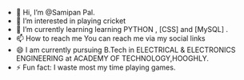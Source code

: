

- 👋 Hi, I’m @Samipan Pal.
- 👀 I’m interested in playing cricket
- 🌱 I’m currently learning learning PYTHON , [CSS] and [MySQL] .
- 📫 How to reach me You can reach me via my social links 
- 😄 I am currently pursuing B.Tech in ELECTRICAL & ELECTRONICS ENGINEERING at ACADEMY OF TECHNOLOGY,HOOGHLY.
- ⚡ Fun fact: I waste most my time playing games. 
<!---
Samipanpal/Samipanpal is a ✨ special ✨ repository because its `README.md` (this file) appears on your GitHub profile.
You can click the Preview link to take a look at your changes.
--->

